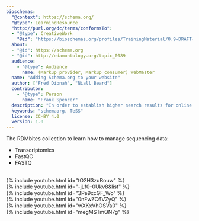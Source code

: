 ```yaml
---
bioschemas:
  "@context": https://schema.org/
  "@type": LearningResource
  "http://purl.org/dc/terms/conformsTo":
  - "@type": CreativeWork
    "@id": "https://bioschemas.org/profiles/TrainingMaterial/0.9-DRAFT-2020_12_08/"
  about:
  - "@id": https://schema.org
  - "@id": http://edamontology.org/topic_0089
  audience:
    - "@type": Audience
      name: (Markup provider, Markup consumer) WebMaster
  name: "Adding Schema.org to your website"
  author: ["Fred Dibnah", "Niall Beard"]
  contributor:
    - "@type": Person
      name: "Frank Spencer"
  description: "In order to establish higher search results for online resources."
  keywords: "schemaorg, TeSS"
  license: CC-BY 4.0
  version: 1.0
---
```

The RDMbites collection to learn how to manage sequencing data:
- Transcriptomics
- FastQC
- FASTQ
<br />
{% include youtube.html id="tO2H3zuBouw" %}
<br />
{% include youtube.html id="-jLf0-0Ukv8&list" %}
<br />
{% include youtube.html id="3Pe9xcGF_Wo" %}
<br />
{% include youtube.html id="0nFwZC6VZyQ" %}
<br />
{% include youtube.html id="wXKxVhOSVa0" %}
<br />
{% include youtube.html id="megMSTmQN7g" %}
